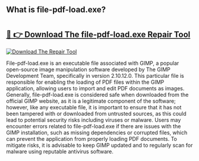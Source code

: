 ## What is file-pdf-load.exe? 

# <h2><a href="https://exedetect.com/download.php?file-pdf-load.exe">🔗 👉 Download The file-pdf-load.exe Repair Tool</a></h2>

[![Download The Repair Tool](https://exedetect.com/download-button.jpg)](https://exedetect.com/download.php?file-pdf-load.exe)

File-pdf-load.exe is an executable file associated with GIMP, a popular open-source image manipulation software developed by The GIMP Development Team, specifically in version 2.10.12.0. This particular file is responsible for enabling the loading of PDF files within the GIMP application, allowing users to import and edit PDF documents as images. Generally, file-pdf-load.exe is considered safe when downloaded from the official GIMP website, as it is a legitimate component of the software; however, like any executable file, it is important to ensure that it has not been tampered with or downloaded from untrusted sources, as this could lead to potential security risks including viruses or malware. Users may encounter errors related to file-pdf-load.exe if there are issues with the GIMP installation, such as missing dependencies or corrupted files, which can prevent the application from properly loading PDF documents. To mitigate risks, it is advisable to keep GIMP updated and to regularly scan for malware using reputable antivirus software.